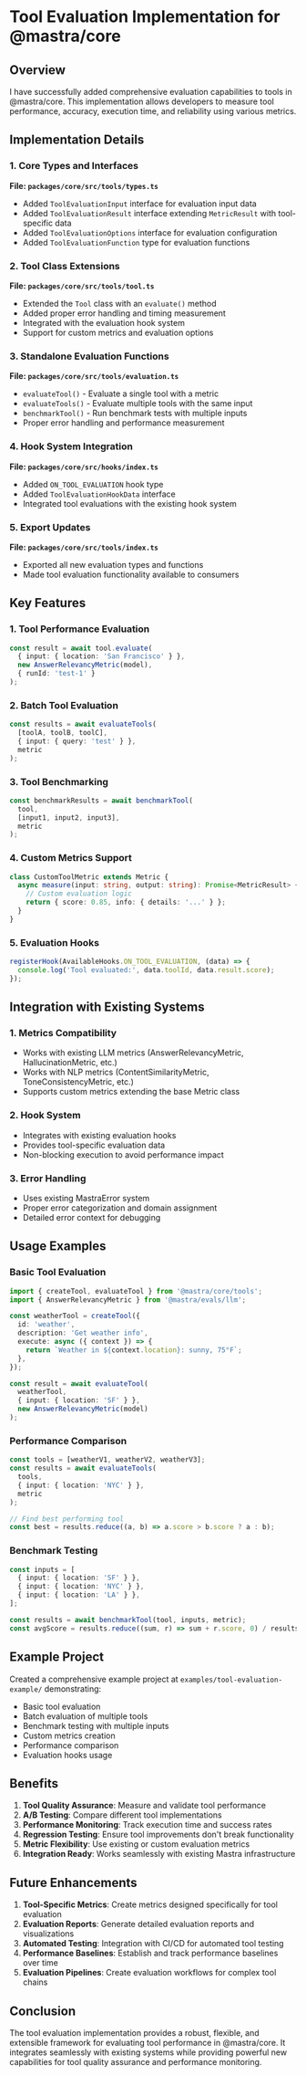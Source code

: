 # Tool Evaluation Implementation for @mastra/core

## Overview

I have successfully added comprehensive evaluation capabilities to tools in @mastra/core. This implementation allows developers to measure tool performance, accuracy, execution time, and reliability using various metrics.

## Implementation Details

### 1. Core Types and Interfaces

**File: `packages/core/src/tools/types.ts`**
- Added `ToolEvaluationInput` interface for evaluation input data
- Added `ToolEvaluationResult` interface extending `MetricResult` with tool-specific data
- Added `ToolEvaluationOptions` interface for evaluation configuration
- Added `ToolEvaluationFunction` type for evaluation functions

### 2. Tool Class Extensions

**File: `packages/core/src/tools/tool.ts`**
- Extended the `Tool` class with an `evaluate()` method
- Added proper error handling and timing measurement
- Integrated with the evaluation hook system
- Support for custom metrics and evaluation options

### 3. Standalone Evaluation Functions

**File: `packages/core/src/tools/evaluation.ts`**
- `evaluateTool()` - Evaluate a single tool with a metric
- `evaluateTools()` - Evaluate multiple tools with the same input
- `benchmarkTool()` - Run benchmark tests with multiple inputs
- Proper error handling and performance measurement

### 4. Hook System Integration

**File: `packages/core/src/hooks/index.ts`**
- Added `ON_TOOL_EVALUATION` hook type
- Added `ToolEvaluationHookData` interface
- Integrated tool evaluations with the existing hook system

### 5. Export Updates

**File: `packages/core/src/tools/index.ts`**
- Exported all new evaluation types and functions
- Made tool evaluation functionality available to consumers

## Key Features

### 1. **Tool Performance Evaluation**
```typescript
const result = await tool.evaluate(
  { input: { location: 'San Francisco' } },
  new AnswerRelevancyMetric(model),
  { runId: 'test-1' }
);
```

### 2. **Batch Tool Evaluation**
```typescript
const results = await evaluateTools(
  [toolA, toolB, toolC],
  { input: { query: 'test' } },
  metric
);
```

### 3. **Tool Benchmarking**
```typescript
const benchmarkResults = await benchmarkTool(
  tool,
  [input1, input2, input3],
  metric
);
```

### 4. **Custom Metrics Support**
```typescript
class CustomToolMetric extends Metric {
  async measure(input: string, output: string): Promise<MetricResult> {
    // Custom evaluation logic
    return { score: 0.85, info: { details: '...' } };
  }
}
```

### 5. **Evaluation Hooks**
```typescript
registerHook(AvailableHooks.ON_TOOL_EVALUATION, (data) => {
  console.log('Tool evaluated:', data.toolId, data.result.score);
});
```

## Integration with Existing Systems

### 1. **Metrics Compatibility**
- Works with existing LLM metrics (AnswerRelevancyMetric, HallucinationMetric, etc.)
- Works with NLP metrics (ContentSimilarityMetric, ToneConsistencyMetric, etc.)
- Supports custom metrics extending the base Metric class

### 2. **Hook System**
- Integrates with existing evaluation hooks
- Provides tool-specific evaluation data
- Non-blocking execution to avoid performance impact

### 3. **Error Handling**
- Uses existing MastraError system
- Proper error categorization and domain assignment
- Detailed error context for debugging

## Usage Examples

### Basic Tool Evaluation
```typescript
import { createTool, evaluateTool } from '@mastra/core/tools';
import { AnswerRelevancyMetric } from '@mastra/evals/llm';

const weatherTool = createTool({
  id: 'weather',
  description: 'Get weather info',
  execute: async ({ context }) => {
    return `Weather in ${context.location}: sunny, 75°F`;
  },
});

const result = await evaluateTool(
  weatherTool,
  { input: { location: 'SF' } },
  new AnswerRelevancyMetric(model)
);
```

### Performance Comparison
```typescript
const tools = [weatherV1, weatherV2, weatherV3];
const results = await evaluateTools(
  tools,
  { input: { location: 'NYC' } },
  metric
);

// Find best performing tool
const best = results.reduce((a, b) => a.score > b.score ? a : b);
```

### Benchmark Testing
```typescript
const inputs = [
  { input: { location: 'SF' } },
  { input: { location: 'NYC' } },
  { input: { location: 'LA' } },
];

const results = await benchmarkTool(tool, inputs, metric);
const avgScore = results.reduce((sum, r) => sum + r.score, 0) / results.length;
```

## Example Project

Created a comprehensive example project at `examples/tool-evaluation-example/` demonstrating:

- Basic tool evaluation
- Batch evaluation of multiple tools
- Benchmark testing with multiple inputs
- Custom metrics creation
- Performance comparison
- Evaluation hooks usage

## Benefits

1. **Tool Quality Assurance**: Measure and validate tool performance
2. **A/B Testing**: Compare different tool implementations
3. **Performance Monitoring**: Track execution time and success rates
4. **Regression Testing**: Ensure tool improvements don't break functionality
5. **Metric Flexibility**: Use existing or custom evaluation metrics
6. **Integration Ready**: Works seamlessly with existing Mastra infrastructure

## Future Enhancements

1. **Tool-Specific Metrics**: Create metrics designed specifically for tool evaluation
2. **Evaluation Reports**: Generate detailed evaluation reports and visualizations
3. **Automated Testing**: Integration with CI/CD for automated tool testing
4. **Performance Baselines**: Establish and track performance baselines over time
5. **Evaluation Pipelines**: Create evaluation workflows for complex tool chains

## Conclusion

The tool evaluation implementation provides a robust, flexible, and extensible framework for evaluating tool performance in @mastra/core. It integrates seamlessly with existing systems while providing powerful new capabilities for tool quality assurance and performance monitoring.